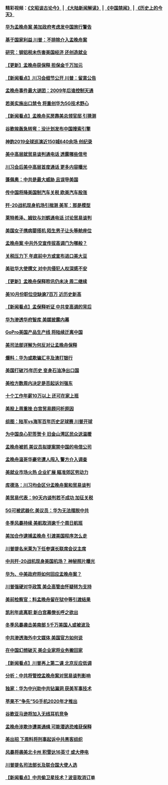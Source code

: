 #### 精彩视频：[《文昭谈古论今》](https://github.com/gfw-breaker/wenzhao/blob/master/README.md?t=12120331) | [《大陆新闻解读》](https://github.com/gfw-breaker/ntdtv-comedy/blob/master/README.md?t=12120331) | [《中国禁闻》](https://github.com/gfw-breaker/ntdtv-news/blob/master/README.md?t=12120331) | [《历史上的今天》](https://github.com/gfw-breaker/today-in-history/blob/master/README.md?t=12120331) 

#### [华为孟晚舟案 美加政府考虑发中国旅行警告](../pages/nsc412/n10905019.md?t=12120331) 

#### [基于国家利益 川普：不排除介入孟晚舟案](../pages/nsc412/n10905006.md?t=12120331) 

#### [研究：钢铝税未伤害美国经济 还创造就业](../pages/nsc412/n10904853.md?t=12120331) 

#### [【更新】孟晚舟获保释 担保金千万加元](../pages/nsc412/n10904401.md?t=12120331) 

#### [【新闻看点】川习会细节公开 川普：留意公告](../pages/nsc412/n10904509.md?t=12120331) 

#### [孟晚舟事件最大谜团：2009年后谁控制天通](../pages/nsc412/n10904127.md?t=12120331) 

#### [若美实施出口禁令 将重创华为5G技术野心](../pages/nsc412/n10904530.md?t=12120331) 

#### [【新闻看点】孟晚舟买房靠美总领官邸 引猜测](../pages/nsc412/n10904128.md?t=12120331) 

#### [谷歌挨轰急转弯：没计划发布中国搜索引擎](../pages/nsc412/n10904443.md?t=12120331) 

#### [神韵2019全球巡演近150城640余场 创纪录](../pages/nsc412/n10904409.md?t=12120331) 

#### [美中高层就贸易谈判通电话 透露哪些信号](../pages/nsc412/n10904135.md?t=12120331) 

#### [川习会后美中高层首度通话 更多内容曝光](../pages/nsc412/n10904178.md?t=12120331) 

#### [蓬佩奥：中共是最大威胁 且误导美国](../pages/nsc412/n10904047.md?t=12120331) 

#### [传中国将降美国制汽车关税 欧美汽车股涨](../pages/nsc412/n10904018.md?t=12120331) 

#### [歼-20战机现身机场引揣测 美军：那是模型](../pages/nsc412/n10903152.md?t=12120331) 

#### [莱特希泽、姆钦与刘鹤通电话 讨论贸易谈判](../pages/nsc412/n10902887.md?t=12120331) 

#### [美国女子携病婴搭机 陌生男子让头等舱座位](../pages/nsc412/n10902969.md?t=12120331) 

#### [孟晚舟案 中共外交宣传拔高调门为哪般？](../pages/nsc412/n10902536.md?t=12120331) 

#### [关税压力下 年底前中方或宣布进口美大豆](../pages/nsc412/n10902217.md?t=12120331) 

#### [美驻华大使撰文 对中共侵犯人权深感不安](../pages/nsc412/n10902576.md?t=12120331) 

#### [【更新】孟晚舟保释聆讯仍未决 周二继续](../pages/nsc412/n10902280.md?t=12120331) 

#### [美10月份职位空缺逾7百万 近历史新高](../pages/nsc412/n10902206.md?t=12120331) 

#### [【新闻看点】孟保释听证 中共变高调的背后](../pages/nsc412/n10902083.md?t=12120331) 

#### [华为渗透华府智库 美媒披露内幕](../pages/nsc412/n10902192.md?t=12120331) 

#### [GoPro美国产品生产线 将陆续迁离中国](../pages/nsc412/n10902041.md?t=12120331) 

#### [美司法部详解为何反对让孟晚舟保释](../pages/nsc412/n10902113.md?t=12120331) 

#### [爆料：华为或欺骗汇丰及渣打银行](../pages/nsc412/n10902104.md?t=12120331) 

#### [美国打破75年历史 变身石油净出口国](../pages/nsc412/n10902043.md?t=12120331) 

#### [美检方数周内决定是否起诉刘强东](../pages/nsc412/n10902024.md?t=12120331) 

#### [十个工作年薪10万以上 还可在家上班](../pages/nsc412/n10898161.md?t=12120331) 

#### [美股上周重挫 白宫贸易顾问析原因](../pages/nsc412/n10900589.md?t=12120331) 

#### [组图：陆军vs海军百年历史足球赛 川普开球](../pages/nsc412/n10901263.md?t=12120331) 

#### [为中国良心犯签贺卡 旧金山湾区民众送温暖](../pages/nsc412/n10901106.md?t=12120331) 

#### [孟晚舟被抓 美议员拟提案禁中国的电信公司](../pages/nsc412/n10900836.md?t=12120331) 

#### [孟晚舟温哥华豪宅遭人闯入 警方介入调查](../pages/nsc412/n10900752.md?t=12120331) 

#### [美就业市场火热 企业扩展 瞄准郊区劳动力](../pages/nsc412/n10900194.md?t=12120331) 

#### [库德洛：川习均会区分孟晚舟案和贸易谈判](../pages/nsc412/n10900460.md?t=12120331) 

#### [美贸易代表：90天内谈判若不成功 加征关税](../pages/nsc412/n10900378.md?t=12120331) 

#### [5G可被武器化 美议员：华为无法摆脱中共](../pages/nsc412/n10900268.md?t=12120331) 

#### [冬季风暴持续 美航取消逾千个周日航班](../pages/nsc412/n10900103.md?t=12120331) 

#### [美加合作逮捕孟晚舟 引渡美国程序怎么走](../pages/nsc412/n10899536.md?t=12120331) 

#### [川普提名米莱为下任参谋长联席会议主席](../pages/nsc412/n10899819.md?t=12120331) 

#### [中共歼-20战机现身美国机场？ 神秘照片曝光](../pages/nsc412/n10899663.md?t=12120331) 

#### [华为、中美政府将如何回应孟晚舟案？](../pages/nsc412/n10899591.md?t=12120331) 

#### [川普强硬对华政策 美企高管由怀疑转为支持](../pages/nsc412/n10899481.md?t=12120331) 

#### [美前检察官：料孟晚舟留在狱中等引渡结果](../pages/nsc412/n10899248.md?t=12120331) 

#### [凯利年底离职  新白宫幕僚长呼之欲出](../pages/nsc412/n10899433.md?t=12120331) 

#### [冬季风暴袭击美南部 5千万美国人或被波及](../pages/nsc412/n10899143.md?t=12120331) 

#### [中共渗透海外中文媒体 美国官方如何说](../pages/nsc412/n10893253.md?t=12120331) 

#### [在中国幻想破灭 美企业家将业务搬回家](../pages/nsc412/n10899238.md?t=12120331) 

#### [【新闻看点】川普再上第二课 北京反应低调](../pages/nsc412/n10899200.md?t=12120331) 

#### [分析：中共将管控孟晚舟案对贸易谈判影响](../pages/nsc412/n10899115.md?t=12120331) 

#### [独家：华为中兴助中共钻漏洞 获美军事技术](../pages/nsc412/n10899158.md?t=12120331) 

#### [苹果不“争先”5G手机2020年才推出](../pages/nsc412/n10898579.md?t=12120331) 

#### [谷歌亚马逊将加入无线耳机竞争](../pages/nsc412/n10898571.md?t=12120331) 

#### [孟晚舟涉欺诈遭美通缉 可能潜逃恐难获保释](../pages/nsc412/n10898102.md?t=12120331) 

#### [美出招  下周料将刑事起诉中共黑客组织](../pages/nsc412/n10898123.md?t=12120331) 

#### [风暴将袭美北卡州 积雪达16英寸 或大停电](../pages/nsc412/n10898065.md?t=12120331) 

#### [川普提名司法部长及联合国大使人选](../pages/nsc412/n10897945.md?t=12120331) 

#### [【新闻看点】中共偷卫星技术？波音取消订单](../pages/nsc412/n10897878.md?t=12120331) 

